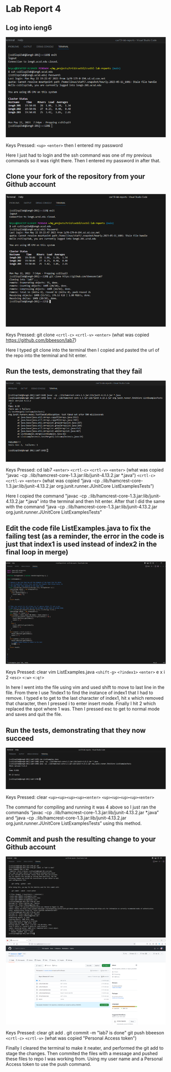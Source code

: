 # Lab Report 4

## Log into ieng6
![Image](screenshot-lab7/Logintoieng6.png)


Keys Pressed: `<up>` `<enter>` then I entered my password 


Here I just had to login and the ssh command was one of my previous commands so it was right there. Then I entered my password in after that. 


## Clone your fork of the repository from your Github account
![Image](screenshot-lab7/clone.png)


Keys Pressed: git clone `<crtl-c>` `<crtl-v>` `<enter>`
(what was copied https://github.com/bbeeson/lab7) 


Here I typed git clone into the terminal then I copied and pasted the url of the repo into the terminal and hit enter. 


## Run the tests, demonstrating that they fail
![Image](screenshot-lab7/fail.png)


Keys Pressed: cd lab7 `<enter>`
              `<crtl-c>` `<crtl-v>` `<enter>` (what was copied “javac -cp .:lib/hamcrest-core-1.3.jar:lib/junit-4.13.2.jar *.java”)
              `<crtl-c>` `<crtl-v>` `<enter>` (what was copied “java -cp .:lib/hamcrest-core-1.3.jar:lib/junit-4.13.2.jar org.junit.runner.JUnitCore ListExamplesTests”)


Here I copied the command "javac -cp .:lib/hamcrest-core-1.3.jar:lib/junit-4.13.2.jar *.java" into the terminal and then hit enter. After that I did the same with the command “java -cp .:lib/hamcrest-core-1.3.jar:lib/junit-4.13.2.jar org.junit.runner.JUnitCore ListExamplesTests”


## Edit the code file ListExamples.java to fix the failing test (as a reminder, the error in the code is just that index1 is used instead of index2 in the final loop in merge)
![Image](screenshot-lab7/edit.png)


Keys Pressed: clear 
              vim ListExamples.java
              `<shift-g>` 
              `<?index1>`
              `<enter>`
              e
              x
              i
              2
              `<esc>`
              `<:w>`
              `<:q!>`


In here I went into the file using vim and used shift to move to last line in the file. From there I use ?index1 to find the instance of index1 that I had to remove. I typed e to get to the last character of index1, hit x which removed that character, then I pressed i to enter insert mode. Finally I hit 2 which replaced the spot where 1 was. Then I pressed esc to get to normal mode and saves and quit the file. 

## Run the tests, demonstrating that they now succeed
![Image](screenshot-lab7/succeed.png)


Keys Pressed: clear 
             `<up><up><up><up><enter>`
             `<up><up><up><up><enter>` 


The command for compiling and running it was 4 above so I just ran the commands “javac -cp .:lib/hamcrest-core-1.3.jar:lib/junit-4.13.2.jar *.java” and “java -cp .:lib/hamcrest-core-1.3.jar:lib/junit-4.13.2.jar org.junit.runner.JUnitCore ListExamplesTests” using this method. 


## Commit and push the resulting change to your Github account
![Image](screenshot-lab7/commit.png)
![Image](screenshot-lab7/push.png)


Keys Pressed: clear
              git add .
              git commit -m "lab7 is done"
              git push
              bbeeson 
             `<crtl-c>` `<crtl-v>` (what was copied "Personal Access token")


Finally I cleared the terminal to make it neater, and performed the git add to stage the changes. Then commited the files with a message and pushed these files to repo I was working from. Using my user name and a Personal Access token to use the push command. 